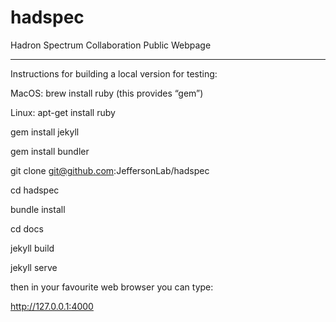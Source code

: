 # hadspec
Hadron Spectrum Collaboration Public Webpage

_____


Instructions for building a local version for testing:

MacOS: brew install ruby (this provides “gem”)

Linux: apt-get install ruby

gem install jekyll

gem install bundler

git clone git@github.com:JeffersonLab/hadspec

cd hadspec

bundle install

cd docs

jekyll build

jekyll serve

then in your favourite web browser you can type:

http://127.0.0.1:4000
